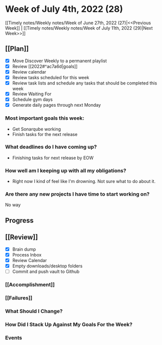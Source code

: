 # Week of July 4th, 2022 (28)

[[Timely notes/Weekly notes/Week of June 27th, 2022 (27)|<<Previous Week]] | [[Timely notes/Weekly notes/Week of July 11th, 2022 (29)|Next Week>>]]

## [[Plan]]

- [x] Move Discover Weekly to a permanent playlist
- [x] Review [[2022#^ac7a6d|goals]]
- [x] Review calendar
- [x] Review tasks scheduled for this week
- [x] Review task lists and schedule any tasks that should be completed this week
- [x] Review Waiting For
- [x] Schedule gym days
- [x] Generate daily pages through next Monday

### Most important goals this week:

- Get Sonarqube working
- Finish tasks for the next release

### What deadlines do I have coming up?

- Finishing tasks for next release by EOW

### How well am I keeping up with all my obligations?

- Right now I kind of feel like I'm drowning. Not sure what to do about it.

### Are there any new projects I have time to start working on?

No way

## Progress

## [[Review]]

- [x] Brain dump
- [x] Process Inbox
- [x] Review Calendar
- [x] Empty downloads/desktop folders
- [ ] Commit and push vault to Github

### [[Accomplishment]]

### [[Failures]]

### What Should I Change?

### How Did I Stack Up Against My Goals For the Week?

### Events
